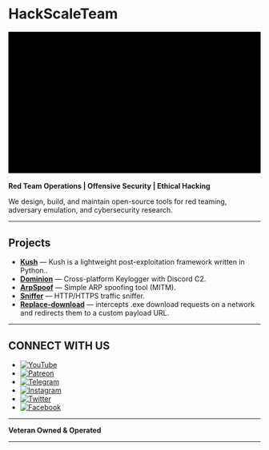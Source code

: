 # HackScaleTeam

![HackScale Banner](assets/HackScale.gif)

**Red Team Operations | Offensive Security | Ethical Hacking**

We design, build, and maintain open-source tools for red teaming, adversary emulation, and cybersecurity research.

---

##  Projects

- **[Kush](https://github.com/HackScaleTeam/kush-exploitation-framework)** — Kush is a lightweight post-exploitation framework written in Python..
- **[Dominion](https://github.com/HackScaleTeam/Dominion)** — Cross-platform Keylogger with Discord C2.
- **[ArpSpoof](https://github.com/HackScaleTeam/ArpSpoof)** — Simple ARP spoofing tool (MITM).
- **[Sniffer](https://github.com/HackScaleTeam/Sniffer)** — HTTP/HTTPS traffic sniffer.
- **[Replace-download](https://github.com/HackScaleTeam/replace-download)** — intercepts .exe download requests on a network and redirects them to a custom payload URL.

---

## CONNECT WITH US

- [![YouTube](https://img.shields.io/badge/YouTube-FF0000?style=for-the-badge&logo=youtube&logoColor=white)](https://www.youtube.com/@hack_scale)
- [![Patreon](https://img.shields.io/badge/Patreon-404040?style=flat&logo=Patreon
)](https://patreon.com/HackScale)
- [![Telegram](https://img.shields.io/badge/Telegram-2CA5E0?style=for-the-badge&logo=telegram&logoColor=white)](http://bit.ly/4nL7HZg)
- [![Instagram](https://img.shields.io/badge/Instagram-E4405F?style=for-the-badge&logo=instagram&logoColor=white)](https://instagram.com/_hackscale_)
- [![Twitter](https://img.shields.io/badge/Twitter-1DA1F2?style=for-the-badge&logo=twitter&logoColor=white)](https://twitter.com/_hackscale_)
- [![Facebook](https://img.shields.io/badge/Facebook-3D82ED?style=for-the-badge&logo=facebook&logoColor=white)](https://facebook.com/hackscaleteam)


---

**Veteran Owned & Operated**

---

